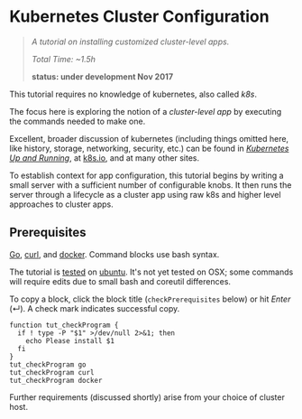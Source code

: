 # Kubernetes Cluster Configuration

> _A tutorial on installing customized cluster-level apps._
>
> _Total Time: ~1.5h_
>
> __status: under development Nov 2017__


<!--
Kate Winslet, Kate Beckinsale and Kate Capshaw walked
into a bar.  The bartender said "Fáilte Kates!", coining
an alternative pronounciation for kubernetes, spelled
_k8s_.
-->

This tutorial requires no knowledge of kubernetes,
also called _k8s_.

[_Kubernetes Up and Running_]: http://shop.oreilly.com/product/0636920043874.do
[k8s.io]: https://kubernetes.io

The focus here is exploring the notion of a
_cluster-level app_ by executing the commands needed
to make one.

Excellent, broader discussion of kubernetes (including
things omitted here, like history, storage, networking,
security, etc.) can be found in [_Kubernetes Up and
Running_], at [k8s.io], and at many other sites.

To establish context for app configuration, this
tutorial begins by writing a small server with a
sufficient number of configurable knobs.  It then runs
the server through a lifecycle as a cluster app using
raw k8s and higher level approaches to cluster apps.

## Prerequisites

[Go]: https://golang.org/doc/install
[curl]: https://github.com/curl/curl
[docker]: https://docs.docker.com/engine/installation/linux/docker-ce/ubuntu
[ubuntu]: https://www.ubuntu.com
[_tmux_]: https://github.com/tmux/tmux/wiki

[Go], [curl], and [docker].  Command blocks use bash syntax.

The tutorial is [tested](/testing) on [ubuntu].
It's not yet tested on OSX; some commands will require
edits due to small bash and coreutil differences.

To copy a block, click the block title (`checkPrerequisites` below)
or hit _Enter_ (↵).
A check mark indicates successful copy.

<!-- @checkPrerequisites @env @test -->
```
function tut_checkProgram {
  if ! type -P "$1" >/dev/null 2>&1; then
    echo Please install $1
  fi
}
tut_checkProgram go
tut_checkProgram curl
tut_checkProgram docker
```

Further requirements (discussed shortly) arise from
your choice of cluster host.
